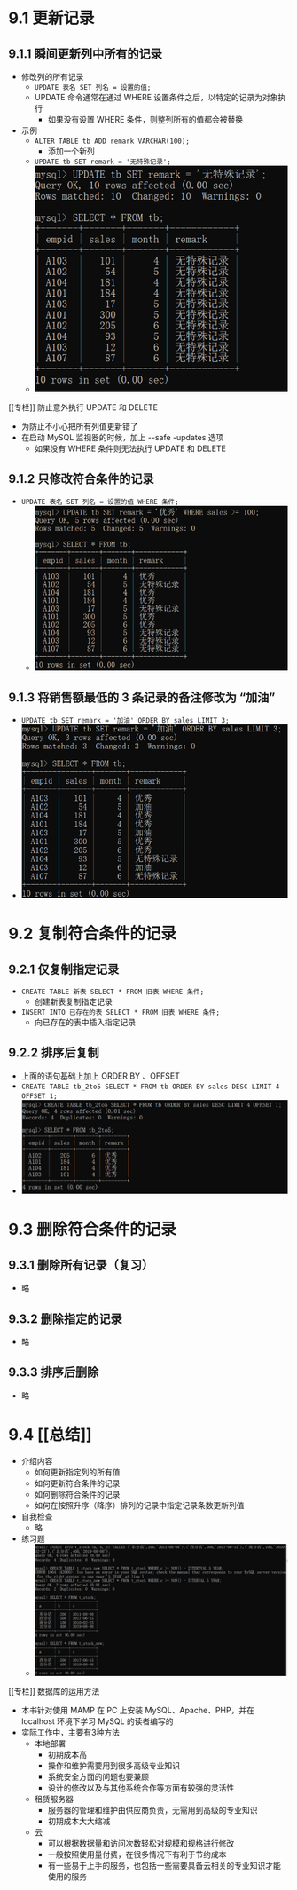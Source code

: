 
# 9.1 更新记录

## 9.1.1 瞬间更新列中所有的记录

- 修改列的所有记录
  - `UPDATE 表名 SET 列名 = 设置的值;`
  - UPDATE 命令通常在通过 WHERE 设置条件之后，以特定的记录为对象执行
    - 如果没有设置 WHERE 条件，则整列所有的值都会被替换
- 示例
  - `ALTER TABLE tb ADD remark VARCHAR(100);`
    - 添加一个新列
  - `UPDATE tb SET remark = '无特殊记录';`
  - ![修改列的所有记录](../image/2022-06-07-11-08-20.png)

[[专栏]] 防止意外执行 UPDATE 和 DELETE

- 为防止不小心把所有列值更新错了
- 在启动 MySQL 监视器的时候，加上 --safe -updates 选项
  - 如果没有 WHERE 条件则无法执行 UPDATE 和 DELETE

## 9.1.2 只修改符合条件的记录

- `UPDATE 表名 SET 列名 = 设置的值 WHERE 条件;`
  - ![只修改符合条件的记录](../image/2022-06-07-11-12-08.png)

## 9.1.3 将销售额最低的 3 条记录的备注修改为 “加油”

- `UPDATE tb SET remark = '加油' ORDER BY sales LIMIT 3;`
- ![将销售额最低的 3 条记录的备注修改为 “加油”](../image/2022-06-07-11-13-41.png)

# 9.2 复制符合条件的记录

## 9.2.1 仅复制指定记录

- `CREATE TABLE 新表 SELECT * FROM 旧表 WHERE 条件;`
  - 创建新表复制指定记录
- `INSERT INTO 已存在的表 SELECT * FROM 旧表 WHERE 条件;`
  - 向已存在的表中插入指定记录

## 9.2.2 排序后复制

- 上面的语句基础上加上 ORDER BY 、OFFSET
- `CREATE TABLE tb_2to5 SELECT * FROM tb ORDER BY sales DESC LIMIT 4 OFFSET 1;`
- ![排序后复制](../image/2022-06-07-11-18-17.png)

# 9.3 删除符合条件的记录

## 9.3.1 删除所有记录（复习）

- 略

## 9.3.2 删除指定的记录

- 略

## 9.3.3 排序后删除

- 略

# 9.4 [[总结]]

- 介绍内容
  - 如何更新指定列的所有值
  - 如何更新符合条件的记录
  - 如何删除符合条件的记录
  - 如何在按照升序（降序）排列的记录中指定记录条数更新列值
- 自我检查
  - 略
- 练习题
  - ![练习题_第9章](../image/2022-06-07-11-44-39.png)

[[专栏]] 数据库的运用方法

- 本书针对使用 MAMP 在 PC 上安装 MySQL、Apache、PHP，并在 localhost 环境下学习 MySQL 的读者编写的
- 实际工作中，主要有3种方法
  - 本地部署
    - 初期成本高
    - 操作和维护需要用到很多高级专业知识
    - 系统安全方面的问题也要兼顾
    - 设计的修改以及与其他系统合作等方面有较强的灵活性
  - 租赁服务器
    - 服务器的管理和维护由供应商负责，无需用到高级的专业知识
    - 初期成本大大缩减
  - 云
    - 可以根据数据量和访问次数轻松对规模和规格进行修改
    - 一般按照使用量付费，在很多情况下有利于节约成本
    - 有一些易于上手的服务，也包括一些需要具备云相关的专业知识才能使用的服务
